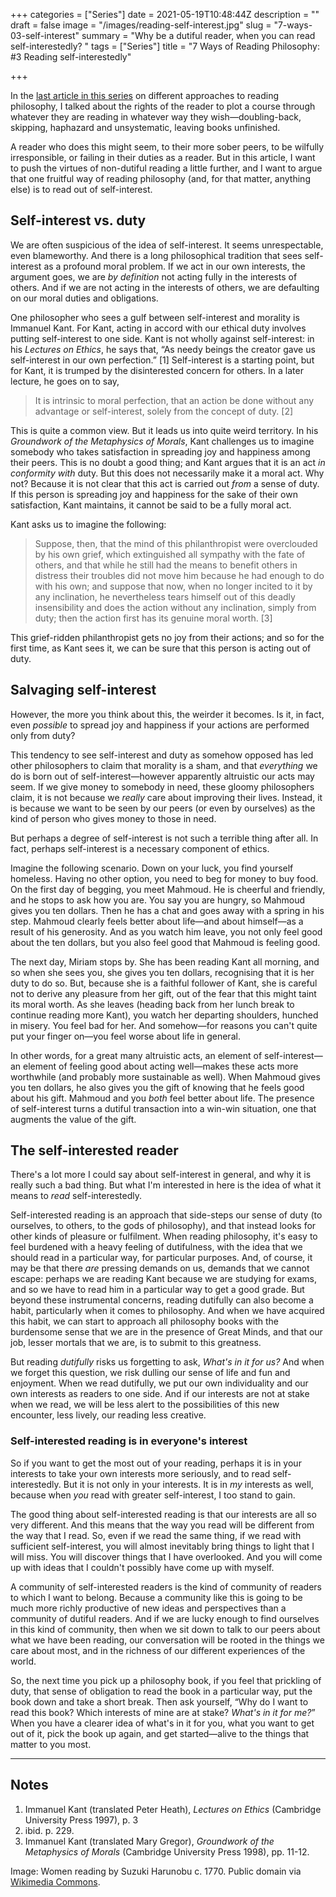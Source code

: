 +++
categories = ["Series"]
date = 2021-05-19T10:48:44Z
description = ""
draft = false
image = "/images/reading-self-interest.jpg"
slug = "7-ways-03-self-interest"
summary = "Why be a dutiful reader, when you can read self-interestedly? "
tags = ["Series"]
title = "7 Ways of Reading Philosophy: #3 Reading self-interestedly"

+++


In the [last article in this series](/7-ways-02-haphazardly/) on different approaches to reading philosophy, I talked about the rights of the reader to plot a course through whatever they are reading in whatever way they wish—doubling-back, skipping, haphazard and unsystematic, leaving books unfinished.

A reader who does this might seem, to their more sober peers, to be wilfully irresponsible, or failing in their duties as a reader. But in this article, I want to push the virtues of non-dutiful reading a little further, and I want to argue that one fruitful way of reading philosophy (and, for that matter, anything else) is to read out of self-interest.

## Self-interest vs. duty

We are often suspicious of the idea of self-interest. It seems unrespectable, even blameworthy. And there is a long philosophical tradition that sees self-interest as a profound moral problem. If we act in our own interests, the argument goes, we are _by definition_ not acting fully in the interests of others. And if we are not acting in the interests of others, we are defaulting on our moral duties and obligations.

One philosopher who sees a gulf between self-interest and morality is Immanuel Kant. For Kant, acting in accord with our ethical duty involves putting self-interest to one side. Kant is not wholly against self-interest: in his _Lectures on Ethics_, he says that, “As needy beings the creator gave us self-interest in our own perfection.” [1] Self-interest is a starting point, but for Kant, it is trumped by the disinterested concern for others. In a later lecture, he goes on to say,

> It is intrinsic to moral perfection, that an action be done without any advantage or self-interest, solely from the concept of duty. [2]

This is quite a common view. But it leads us into quite weird territory. In his _Groundwork of the Metaphysics of Morals_, Kant challenges us to imagine somebody who takes satisfaction in spreading joy and happiness among their peers. This is no doubt a good thing; and Kant argues that it is an act _in conformity with_ duty. But this does not necessarily make it a moral act. Why not? Because it is not clear that this act is carried out _from_ a sense of duty. If this person is spreading joy and happiness for the sake of their own satisfaction, Kant maintains, it cannot be said to be a fully moral act.

Kant asks us to imagine the following:

> Suppose, then, that the mind of this philanthropist were overclouded by his own grief, which extinguished all sympathy with the fate of others, and that while he still had the means to benefit others in distress their troubles did not move him because he had enough to do with his own; and suppose that now, when no longer incited to it by any inclination, he nevertheless tears himself out of this deadly insensibility and does the action without any inclination, simply from duty; then the action first has its genuine moral worth. [3]

This grief-ridden philanthropist gets no joy from their actions; and so for the first time, as Kant sees it, we can be sure that this person is acting out of duty.

## Salvaging self-interest

However, the more you think about this, the weirder it becomes. Is it, in fact, even _possible_ to spread joy and happiness if your actions are performed only from duty?

This tendency to see self-interest and duty as somehow opposed has led other philosophers to claim that morality is a sham, and that _everything_ we do is born out of self-interest—however apparently altruistic our acts may seem. If we give money to somebody in need, these gloomy philosophers claim, it is not because we _really_ care about improving their lives. Instead, it is because we want to be seen by our peers (or even by ourselves) as the kind of person who gives money to those in need.

But perhaps a degree of self-interest is not such a terrible thing after all. In fact, perhaps self-interest is a necessary component of ethics.

Imagine the following scenario. Down on your luck, you find yourself homeless. Having no other option, you need to beg for money to buy food. On the first day of begging, you meet Mahmoud. He is cheerful and friendly, and he stops to ask how you are. You say you are hungry, so Mahmoud gives you ten dollars. Then he has a chat and goes away with a spring in his step. Mahmoud clearly feels better about life—and about himself—as a result of his generosity. And as you watch him leave, you not only feel good about the ten dollars, but you also feel good that Mahmoud is feeling good.

The next day, Miriam stops by. She has been reading Kant all morning, and so when she sees you, she gives you ten dollars, recognising that it is her duty to do so. But, because she is a faithful follower of Kant, she is careful not to derive any pleasure from her gift, out of the fear that this might taint its moral worth. As she leaves (heading back from her lunch break to continue reading more Kant), you watch her departing shoulders, hunched in misery. You feel bad for her. And somehow—for reasons you can't quite put your finger on—you feel worse about life in general.

In other words, for a great many altruistic acts, an element of self-interest—an element of feeling good about acting well—makes these acts more worthwhile (and probably more sustainable as well). When Mahmoud gives you ten dollars, he also gives you the gift of knowing that he feels good about his gift. Mahmoud and you _both_ feel better about life. The presence of self-interest turns a dutiful transaction into a win-win situation, one that augments the value of the gift.

## The self-interested reader

There's a lot more I could say about self-interest in general, and why it is really such a bad thing. But what I'm interested in here is the idea of what it means to _read_ self-interestedly.

Self-interested reading is an approach that side-steps our sense of duty (to ourselves, to others, to the gods of philosophy), and that instead looks for other kinds of pleasure or fulfilment. When reading philosophy, it's easy to feel burdened with a heavy feeling of dutifulness, with the idea that we should read in a particular way, for particular purposes. And, of course, it may be that there _are_ pressing demands on us, demands that we cannot escape: perhaps we are reading Kant because we are studying for exams, and so we have to read him in a particular way to get a good grade. But beyond these instrumental concerns, reading dutifully can also become a habit, particularly when it comes to philosophy. And when we have acquired this habit, we can start to approach all philosophy books with the burdensome sense that we are in the presence of Great Minds, and that our job, lesser mortals that we are, is to submit to this greatness.

But reading _dutifully_ risks us forgetting to ask, _What's in it for us?_ And when we forget this question, we risk dulling our sense of life and fun and enjoyment. When we read dutifully, we put our own individuality and our own interests as readers to one side. And if our interests are not at stake when we read, we will be less alert to the possibilities of this new encounter, less lively, our reading less creative.

### Self-interested reading is in everyone's interest

So if you want to get the most out of your reading, perhaps it is in your interests to take your own interests more seriously, and to read self-interestedly. But it is not only in your interests. It is in _my_ interests as well, because when _you_ read with greater self-interest, I too stand to gain.

The good thing about self-interested reading is that our interests are all so very different. And this means that the way you read will be different from the way that I read. So, even if we read the same thing, if we read with sufficient self-interest, you will almost inevitably bring things to light that I will miss. You will discover things that I have overlooked. And you will come up with ideas that I couldn't possibly have come up with myself.

A community of self-interested readers is the kind of community of readers to which I want to belong. Because a community like this is going to be much more richly productive of new ideas and perspectives than a community of dutiful readers. And if we are lucky enough to find ourselves in this kind of community, then when we sit down to talk to our peers about what we have been reading, our conversation will be rooted in the things we care about most, and in the richness of our different experiences of the world.

So, the next time you pick up a philosophy book, if you feel that prickling of duty, that sense of obligation to read the book in a particular way, put the book down and take a short break. Then ask yourself, “Why do I want to read this book? Which interests of mine are at stake? _What's in it for me?_” When you have a clearer idea of what's in it for you, what you want to get out of it, pick the book up again, and get started—alive to the things that matter to you most.

---

## Notes

1. Immanuel Kant (translated Peter Heath), _Lectures on Ethics_ (Cambridge University Press 1997), p. 3
2. ibid. p. 229.
3. Immanuel Kant (translated Mary Gregor), _Groundwork of the Metaphysics of Morals_ (Cambridge University Press 1998), pp. 11-12.

Image: Women reading by Suzuki Harunobu c. 1770. Public domain via [Wikimedia Commons](https://commons.wikimedia.org/wiki/File:Jongeman_meelezend_met_meisje-Rijksmuseum_RP-P-1956-627.jpeg).

